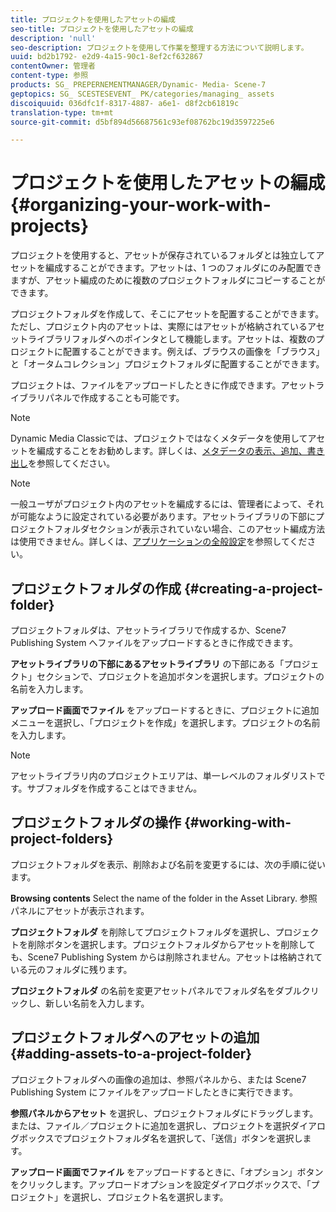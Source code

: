 ```yaml
---
title: プロジェクトを使用したアセットの編成
seo-title: プロジェクトを使用したアセットの編成
description: 'null'
seo-description: プロジェクトを使用して作業を整理する方法について説明します。
uuid: bd2b1792- e2d9-4a15-90c1-8ef2cf632867
contentOwner: 管理者
content-type: 参照
products: SG_ PREPERNEMENTMANAGER/Dynamic- Media- Scene-7
geptopics: SG_ SCESTESEVENT_ PK/categories/managing_ assets
discoiquuid: 036dfc1f-8317-4887- a6e1- d8f2cb61819c
translation-type: tm+mt
source-git-commit: d5bf894d56687561c93ef08762bc19d3597225e6

---
```



# プロジェクトを使用したアセットの編成{#organizing-your-work-with-projects}

プロジェクトを使用すると、アセットが保存されているフォルダとは独立してアセットを編成することができます。アセットは、1 つのフォルダにのみ配置できますが、アセット編成のために複数のプロジェクトフォルダにコピーすることができます。

プロジェクトフォルダを作成して、そこにアセットを配置することができます。ただし、プロジェクト内のアセットは、実際にはアセットが格納されているアセットライブラリフォルダへのポインタとして機能します。アセットは、複数のプロジェクトに配置することができます。例えば、ブラウスの画像を「ブラウス」と「オータムコレクション」プロジェクトフォルダに配置することができます。

プロジェクトは、ファイルをアップロードしたときに作成できます。アセットライブラリパネルで作成することも可能です。

>[!NOTE]
>
>Dynamic Media Classicでは、プロジェクトではなくメタデータを使用してアセットを編成することをお勧めします。詳しくは、[メタデータの表示、追加、書き出し](viewing-adding-exporting-metadata.md)を参照してください。

>[!NOTE]
>
>一般ユーザがプロジェクト内のアセットを編成するには、管理者によって、それが可能なように設定されている必要があります。アセットライブラリの下部にプロジェクトフォルダセクションが表示されていない場合、このアセット編成方法は使用できません。詳しくは、[アプリケーションの全般設定](application-setup.md#general-settings)を参照してください。

## プロジェクトフォルダの作成 {#creating-a-project-folder}

プロジェクトフォルダは、アセットライブラリで作成するか、Scene7 Publishing System へファイルをアップロードするときに作成できます。

**アセットライブラリの下部にあるアセットライブラリ** の下部にある「プロジェクト」セクションで、プロジェクトを追加ボタンを選択します。プロジェクトの名前を入力します。

**アップロード画面でファイル** をアップロードするときに、プロジェクトに追加メニューを選択し、「プロジェクトを作成」を選択します。プロジェクトの名前を入力します。

>[!NOTE]
>
>アセットライブラリ内のプロジェクトエリアは、単一レベルのフォルダリストです。サブフォルダを作成することはできません。

## プロジェクトフォルダの操作 {#working-with-project-folders}

プロジェクトフォルダを表示、削除および名前を変更するには、次の手順に従います。

**Browsing contents** Select the name of the folder in the Asset Library. 参照パネルにアセットが表示されます。

**プロジェクトフォルダ** を削除してプロジェクトフォルダを選択し、プロジェクトを削除ボタンを選択します。プロジェクトフォルダからアセットを削除しても、Scene7 Publishing System からは削除されません。アセットは格納されている元のフォルダに残ります。

**プロジェクトフォルダ** の名前を変更アセットパネルでフォルダ名をダブルクリックし、新しい名前を入力します。

## プロジェクトフォルダへのアセットの追加 {#adding-assets-to-a-project-folder}

プロジェクトフォルダへの画像の追加は、参照パネルから、または Scene7 Publishing System にファイルをアップロードしたときに実行できます。

**参照パネルからアセット** を選択し、プロジェクトフォルダにドラッグします。または、ファイル／プロジェクトに追加を選択し、プロジェクトを選択ダイアログボックスでプロジェクトフォルダ名を選択して、「送信」ボタンを選択します。

**アップロード画面でファイル** をアップロードするときに、「オプション」ボタンをクリックします。アップロードオプションを設定ダイアログボックスで、「プロジェクト」を選択し、プロジェクト名を選択します。
